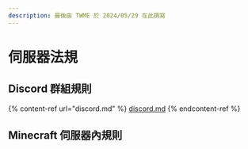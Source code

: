 ```yaml
---
description: 最後由 TWME 於 2024/05/29 在此撰寫
---
```


# 伺服器法規

## Discord 群組規則

{% content-ref url="discord.md" %}
[discord.md](discord.md)
{% endcontent-ref %}

## Minecraft 伺服器內規則

